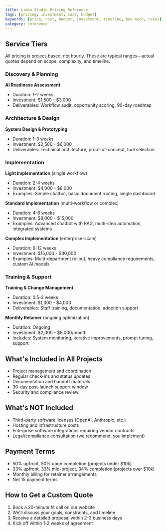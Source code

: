 ```yaml
---
title: Limbo Studio Pricing Reference
tags: [pricing, investment, cost, budget]
keywords: [price, cost, budget, investment, timeline, how much, rates]
category: reference
---
```


## Service Tiers

All pricing is project-based, not hourly. These are typical ranges—actual quotes depend on scope, complexity, and timeline.

### Discovery & Planning

**AI Readiness Assessment**
- Duration: 1-2 weeks
- Investment: $1,500 - $3,000
- Deliverables: Workflow audit, opportunity scoring, 90-day roadmap

### Architecture & Design

**System Design & Prototyping**
- Duration: 1-3 weeks  
- Investment: $2,500 - $6,000
- Deliverables: Technical architecture, proof-of-concept, tool selection

### Implementation

**Light Implementation** (single workflow)
- Duration: 2-4 weeks
- Investment: $4,000 - $8,000
- Examples: Simple chatbot, basic document routing, single dashboard

**Standard Implementation** (multi-workflow or complex)
- Duration: 4-6 weeks
- Investment: $8,000 - $15,000
- Examples: Advanced chatbot with RAG, multi-step automation, integrated systems

**Complex Implementation** (enterprise-scale)
- Duration: 6-12 weeks
- Investment: $15,000 - $30,000
- Examples: Multi-department rollout, heavy compliance requirements, custom AI models

### Training & Support

**Training & Change Management**
- Duration: 0.5-2 weeks
- Investment: $1,000 - $4,000
- Deliverables: Staff training, documentation, adoption support

**Monthly Retainer** (ongoing optimization)
- Duration: Ongoing
- Investment: $2,000 - $8,000/month
- Includes: System monitoring, iterative improvements, prompt tuning, support

## What's Included in All Projects

- Project management and coordination
- Regular check-ins and status updates
- Documentation and handoff materials
- 30-day post-launch support window
- Security and compliance review

## What's NOT Included

- Third-party software licenses (OpenAI, Anthropic, etc.)
- Hosting and infrastructure costs
- Enterprise software integrations requiring vendor contracts
- Legal/compliance consultation (we recommend, you implement)

## Payment Terms

- 50% upfront, 50% upon completion (projects under $10k)
- 33% upfront, 33% mid-project, 34% completion (projects over $10k)
- Monthly billing for retainer arrangements
- Net 15 payment terms

## How to Get a Custom Quote

1. Book a 20-minute fit call on our website
2. We'll discuss your goals, constraints, and timeline
3. Receive a detailed proposal within 2-3 business days
4. Kick off within 1-2 weeks of agreement
